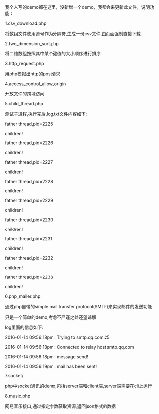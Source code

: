 
我个人写的demo都在这里，没新增一个demo，我都会来更新此文件，说明功能：

1.csv_download.php

将数组文件使用逗号作为分隔符,生成一份csv文件,由页面强制直接下载.

2.two_dimension_sort.php

将二维数组按照其中某个键值的大小顺序进行排序

3.http_request.php

用php模拟出http的post请求

4.access_control_allow_origin

开放文件的跨域访问

5.child_thread.php

测试子进程,执行完后,log.txt文件内容如下:

father thread,pid=2225

children!

father thread,pid=2226

children!

father thread,pid=2227

children!

father thread,pid=2228

children!

father thread,pid=2229

children!

father thread,pid=2230

children!

father thread,pid=2231

children!

father thread,pid=2232

children!

father thread,pid=2233

children!

6.php_mailer.php

通过php自带的simple mail transfer protocol(SMTP)来实现邮件的发送功能

只是一个简单的demo,考虑不严谨之处还望谅解

log里面的信息如下:

2016-01-14 09:56:18pm : Trying to smtp.qq.com:25

2016-01-14 09:56:18pm : Connected to relay host smtp.qq.com

2016-01-14 09:56:18pm : message send!

2016-01-14 09:56:19pm : mail has been sent!


7.socket/

php中socket通讯的demo,包括server端和client端,server端需要在cli上运行

8.music.php

网易音乐接口,通过指定参数获取资源,返回json格式的数据




